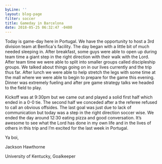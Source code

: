 ```yaml
---
byLine: ''
layout: blog-page
filter: soccer
title: Gameday in Barcelona
date: 2018-05-25 06:32:47 -0400
---
```

Today is game-day here in Portugal. We have the opportunity to host a 3rd division team at Benfica's facility. The day began with a little bit of much needed sleeping in. After breakfast, some guys were able to open up during team time  a giant step in the right direction with their walk with the Lord. After team time we were able to split into smaller groups called discipleship groups. We talked about things going on in our lives currently and the trip thus far. After lunch we were able to help stretch the legs with some time at the mall where we were able to begin to prepare for the game this evening. Dinner was extremely fueling and after pre game strategy talks we headed to the field to play.

Kickoff was at 9:30pm but we came out and played a solid first half which ended in a 0-0 tie. The second half we conceded after a the referee refused to call an obvious offsides. The last goal was just due to lack of communication but today was a step in the right direction soccer wise. We ended the day around 12:30 eating pizza and good conversation. It’s awesome to see what the Lord has done in my own life and in the lives of others in this trip and I’m excited for the last week in Portugal.

Ya boi,

Jackson Hawthorne 

University of Kentucky, Goalkeeper